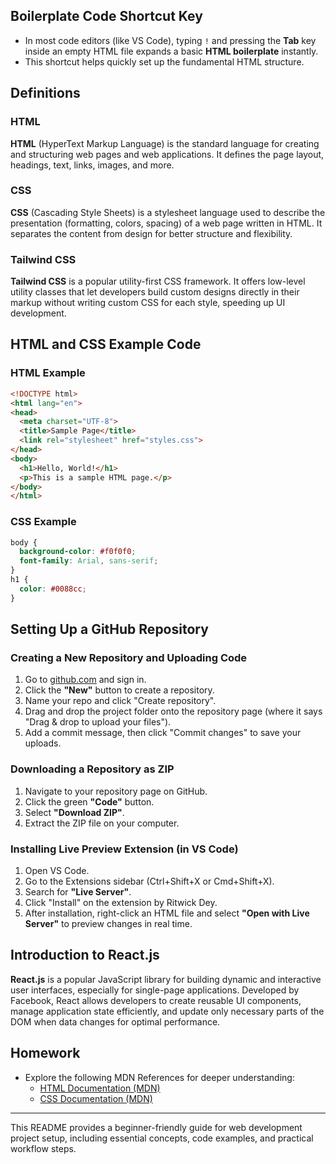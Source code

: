 ## Boilerplate Code Shortcut Key

- In most code editors (like VS Code), typing `!` and pressing the **Tab** key inside an empty HTML file expands a basic **HTML boilerplate** instantly.
- This shortcut helps quickly set up the fundamental HTML structure.


## Definitions

### HTML

**HTML** (HyperText Markup Language) is the standard language for creating and structuring web pages and web applications. It defines the page layout, headings, text, links, images, and more.

### CSS

**CSS** (Cascading Style Sheets) is a stylesheet language used to describe the presentation (formatting, colors, spacing) of a web page written in HTML. It separates the content from design for better structure and flexibility.

### Tailwind CSS

**Tailwind CSS** is a popular utility-first CSS framework. It offers low-level utility classes that let developers build custom designs directly in their markup without writing custom CSS for each style, speeding up UI development.

## HTML and CSS Example Code

### HTML Example

```html
<!DOCTYPE html>
<html lang="en">
<head>
  <meta charset="UTF-8">
  <title>Sample Page</title>
  <link rel="stylesheet" href="styles.css">
</head>
<body>
  <h1>Hello, World!</h1>
  <p>This is a sample HTML page.</p>
</body>
</html>
```


### CSS Example

```css
body {
  background-color: #f0f0f0;
  font-family: Arial, sans-serif;
}
h1 {
  color: #0088cc;
}
```


## Setting Up a GitHub Repository

### Creating a New Repository and Uploading Code

1. Go to [github.com](https://github.com/) and sign in.
2. Click the **"New"** button to create a repository.
3. Name your repo and click "Create repository".
4. Drag and drop the project folder onto the repository page (where it says "Drag \& drop to upload your files").
5. Add a commit message, then click "Commit changes" to save your uploads.

### Downloading a Repository as ZIP

1. Navigate to your repository page on GitHub.
2. Click the green **"Code"** button.
3. Select **"Download ZIP"**.
4. Extract the ZIP file on your computer.

### Installing Live Preview Extension (in VS Code)

1. Open VS Code.
2. Go to the Extensions sidebar (Ctrl+Shift+X or Cmd+Shift+X).
3. Search for **"Live Server"**.
4. Click "Install" on the extension by Ritwick Dey.
5. After installation, right-click an HTML file and select **"Open with Live Server"** to preview changes in real time.

## Introduction to React.js

**React.js** is a popular JavaScript library for building dynamic and interactive user interfaces, especially for single-page applications. Developed by Facebook, React allows developers to create reusable UI components, manage application state efficiently, and update only necessary parts of the DOM when data changes for optimal performance.

## Homework

- Explore the following MDN References for deeper understanding:
    - [HTML Documentation (MDN)](https://developer.mozilla.org/en-US/docs/Web/HTML)
    - [CSS Documentation (MDN)](https://developer.mozilla.org/en-US/docs/Web/CSS)

***

This README provides a beginner-friendly guide for web development project setup, including essential concepts, code examples, and practical workflow steps.


